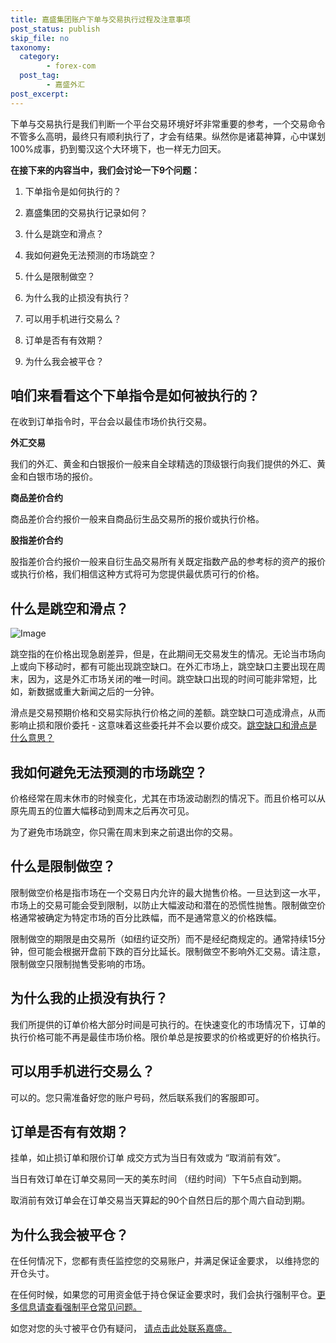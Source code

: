 ```yaml
---
title: 嘉盛集团账户下单与交易执行过程及注意事项
post_status: publish
skip_file: no
taxonomy:
  category:
        - forex-com
  post_tag:
        - 嘉盛外汇
post_excerpt: 
---
```

下单与交易执行是我们判断一个平台交易环境好坏非常重要的参考，一个交易命令不管多么高明，最终只有顺利执行了，才会有结果。纵然你是诸葛神算，心中谋划100%成事，扔到蜀汉这个大环境下，也一样无力回天。

**在接下来的内容当中，我们会讨论一下9个问题：**

1. 下单指令是如何执行的？

1. 嘉盛集团的交易执行记录如何？

1. 什么是跳空和滑点？

1. 我如何避免无法预测的市场跳空？

1. 什么是限制做空？

1. 为什么我的止损没有执行？

1. 可以用手机进行交易么？

1. 订单是否有有效期？

1. 为什么我会被平仓？

## 咱们来看看这个下单指令是如何被执行的？

在收到订单指令时，平台会以最佳市场价执行交易。

**外汇交易**

我们的外汇、黄金和白银报价一般来自全球精选的顶级银行向我们提供的外汇、黄金和白银市场的报价。

**商品差价合约**

商品差价合约报价一般来自商品衍生品交易所的报价或执行价格。

**股指差价合约**

股指差价合约报价一般来自衍生品交易所有关既定指数产品的参考标的资产的报价或执行价格，我们相信这种方式将可为您提供最优质可行的价格。

## 什么是跳空和滑点？

![Image](https://cdn.fendou.la/tuoss/gap-slippage.png)

跳空指的在价格出现急剧差异，但是，在此期间无交易发生的情况。无论当市场向上或向下移动时，都有可能出现跳空缺口。在外汇市场上，跳空缺口主要出现在周末，因为，这是外汇市场关闭的唯一时间。跳空缺口出现的时间可能非常短，比如，新数据或重大新闻之后的一分钟。

滑点是交易预期价格和交易实际执行价格之间的差额。跳空缺口可造成滑点，从而影响止损和限价委托 - 这意味着这些委托并不会以要价成交。[跳空缺口和滑点是什么意思？](http://www.ssgg.net/slippage.html)

## 我如何避免无法预测的市场跳空？

价格经常在周末休市的时候变化，尤其在市场波动剧烈的情况下。而且价格可以从原先周五的位置大幅移动到周末之后再次可见。

为了避免市场跳空，你只需在周末到来之前退出你的交易。

## 什么是限制做空？

限制做空价格是指市场在一个交易日内允许的最大抛售价格。一旦达到这一水平，市场上的交易可能会受到限制，以防止大幅波动和潜在的恐慌性抛售。限制做空价格通常被确定为特定市场的百分比跌幅，而不是通常意义的价格跌幅。

限制做空的期限是由交易所（如纽约证交所）而不是经纪商规定的。通常持续15分钟，但可能会根据开盘前下跌的百分比延长。限制做空不影响外汇交易。请注意，限制做空只限制抛售受影响的市场。

## 为什么我的止损没有执行？

我们所提供的订单价格大部分时间是可执行的。在快速变化的市场情况下，订单的执行价格可能不再是最佳市场价格。限价单总是按要求的价格或更好的价格执行。

## 可以用手机进行交易么？

可以的。您只需准备好您的账户号码，然后联系我们的客服即可。

## 订单是否有有效期？

挂单，如止损订单和限价订单 成交方式为当日有效或为 “取消前有效”。

当日有效订单在订单交易同一天的美东时间 （纽约时间）下午5点自动到期。

取消前有效订单会在订单交易当天算起的90个自然日后的那个周六自动到期。

## 为什么我会被平仓？

在任何情况下，您都有责任监控您的交易账户，并满足保证金要求， 以维持您的开仓头寸。

在任何时候，如果您的可用资金低于持仓保证金要求时，我们会执行强制平仓。[更多信息请查看强制平仓常见问题。](http://www.ssgg.net/forced-%e5%bc%ba%e5%88%b6%e5%b9%b3%e4%bb%93.html)

如您对您的头寸被平仓仍有疑问， [请点击此处联系嘉盛。](http://www.ssgg.net/forex-customer-service.html)